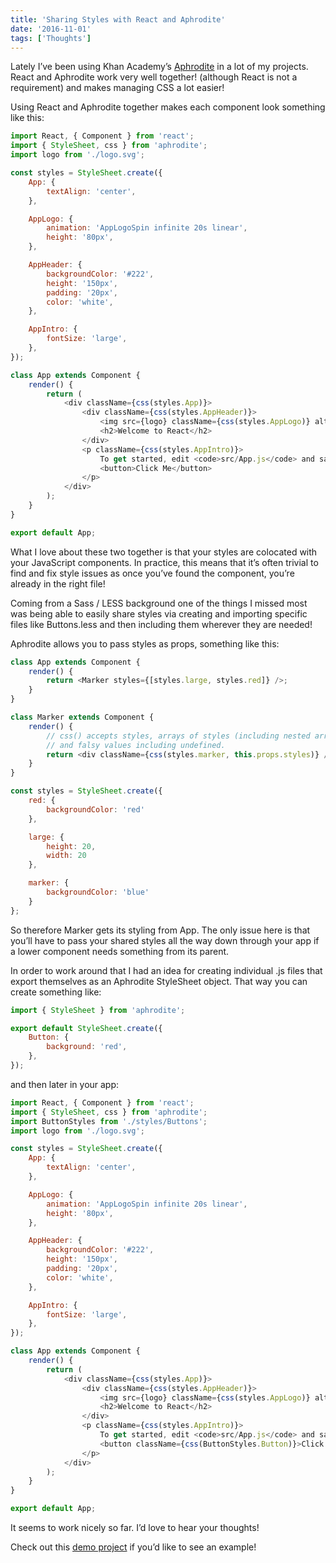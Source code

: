 ```yaml
---
title: 'Sharing Styles with React and Aphrodite'
date: '2016-11-01'
tags: ['Thoughts']
---
```


Lately I’ve been using Khan Academy’s [Aphrodite](https://github.com/Khan/aphrodite) in a lot of my projects. React and Aphrodite work very well together! (although React is not a requirement) and makes managing CSS a lot easier!

Using React and Aphrodite together makes each component look something like this:

```javascript
import React, { Component } from 'react';
import { StyleSheet, css } from 'aphrodite';
import logo from './logo.svg';

const styles = StyleSheet.create({
    App: {
        textAlign: 'center',
    },

    AppLogo: {
        animation: 'AppLogoSpin infinite 20s linear',
        height: '80px',
    },

    AppHeader: {
        backgroundColor: '#222',
        height: '150px',
        padding: '20px',
        color: 'white',
    },

    AppIntro: {
        fontSize: 'large',
    },
});

class App extends Component {
    render() {
        return (
            <div className={css(styles.App)}>
                <div className={css(styles.AppHeader)}>
                    <img src={logo} className={css(styles.AppLogo)} alt="logo" />
                    <h2>Welcome to React</h2>
                </div>
                <p className={css(styles.AppIntro)}>
                    To get started, edit <code>src/App.js</code> and save to reload.
                    <button>Click Me</button>
                </p>
            </div>
        );
    }
}

export default App;
```

What I love about these two together is that your styles are colocated with your JavaScript components. In practice, this means that it’s often trivial to find and fix style issues as once you’ve found the component, you’re already in the right file!

Coming from a Sass / LESS background one of the things I missed most was being able to easily share styles via creating and importing specific files like Buttons.less and then including them wherever they are needed!

Aphrodite allows you to pass styles as props, something like this:

```javascript
class App extends Component {
    render() {
        return <Marker styles={[styles.large, styles.red]} />;
    }
}

class Marker extends Component {
    render() {
        // css() accepts styles, arrays of styles (including nested arrays),
        // and falsy values including undefined.
        return <div className={css(styles.marker, this.props.styles)} />;
    }
}

const styles = StyleSheet.create({
    red: {
        backgroundColor: 'red'
    },

    large: {
        height: 20,
        width: 20
    },

    marker: {
        backgroundColor: 'blue'
    }
};
```

So therefore Marker gets its styling from App. The only issue here is that you’ll have to pass your shared styles all the way down through your app if a lower component needs something from its parent.

In order to work around that I had an idea for creating individual .js files that export themselves as an Aphrodite StyleSheet object. That way you can create something like:

```javascript
import { StyleSheet } from 'aphrodite';

export default StyleSheet.create({
    Button: {
        background: 'red',
    },
});
```

and then later in your app:

```javascript
import React, { Component } from 'react';
import { StyleSheet, css } from 'aphrodite';
import ButtonStyles from './styles/Buttons';
import logo from './logo.svg';

const styles = StyleSheet.create({
    App: {
        textAlign: 'center',
    },

    AppLogo: {
        animation: 'AppLogoSpin infinite 20s linear',
        height: '80px',
    },

    AppHeader: {
        backgroundColor: '#222',
        height: '150px',
        padding: '20px',
        color: 'white',
    },

    AppIntro: {
        fontSize: 'large',
    },
});

class App extends Component {
    render() {
        return (
            <div className={css(styles.App)}>
                <div className={css(styles.AppHeader)}>
                    <img src={logo} className={css(styles.AppLogo)} alt="logo" />
                    <h2>Welcome to React</h2>
                </div>
                <p className={css(styles.AppIntro)}>
                    To get started, edit <code>src/App.js</code> and save to reload.
                    <button className={css(ButtonStyles.Button)}>Click Me</button>
                </p>
            </div>
        );
    }
}

export default App;
```

It seems to work nicely so far. I’d love to hear your thoughts!

Check out this [demo project](https://github.com/jkup/aphrodite-react) if you’d like to see an example!
